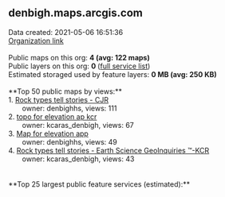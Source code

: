 <h2>denbigh.maps.arcgis.com</h2> Data created: 2021-05-06 16:51:36 <br /><a target='new' href='https://denbigh.maps.arcgis.com'>Organization link</a><br /><br />Public maps on this org: <b>4 (avg: 122 maps)</b><br />Public layers on this org: <b>0 </b>(<a target='new' href='https://services.arcgis.com/dK35qKC8VOly3rA8/ArcGIS/rest/services'>full service list</a>)<br />Estimated storaged used by feature layers: <b>0 MB (avg: 250 KB)</b><br /><br />**Top 50 public maps by views:**<br />  1. <a target='new' href='https://www.arcgis.com/home/item.html?id=6b3903fa91fb4955ae296ab4f26c6071'>Rock types tell stories - CJR</a> <br />  &nbsp;&nbsp;&nbsp;&nbsp; &nbsp;&nbsp;owner: denbighhs, views: 111<br />  2. <a target='new' href='https://www.arcgis.com/home/item.html?id=339f2753ecb544e999f23ee780dab057'>topo for elevation ap kcr</a> <br />  &nbsp;&nbsp;&nbsp;&nbsp; &nbsp;&nbsp;owner: kcaras_denbigh, views: 67<br />  3. <a target='new' href='https://www.arcgis.com/home/item.html?id=b9790f0df01c44598fca86a70e3e4b22'>Map for elevation app</a> <br />  &nbsp;&nbsp;&nbsp;&nbsp; &nbsp;&nbsp;owner: denbighhs, views: 49<br />  4. <a target='new' href='https://www.arcgis.com/home/item.html?id=b183c9c6bd3a4dd79ae7f6a2df1777f7'>Rock types tell stories - Earth Science GeoInquiries ™-KCR</a> <br />  &nbsp;&nbsp;&nbsp;&nbsp; &nbsp;&nbsp;owner: kcaras_denbigh, views: 43<br /><br /><br />**Top 25 largest public feature services (estimated):**<br />